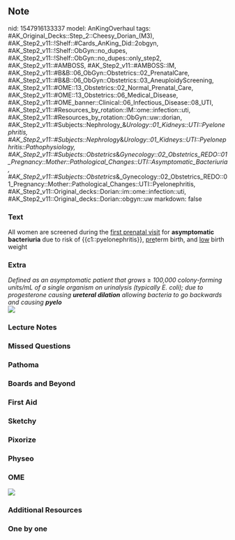 ## Note
nid: 1547916133337
model: AnKingOverhaul
tags: #AK_Original_Decks::Step_2::Cheesy_Dorian_(M3), #AK_Step2_v11::!Shelf::#Cards_AnKing_Did::2obgyn, #AK_Step2_v11::!Shelf::ObGyn::no_dupes, #AK_Step2_v11::!Shelf::ObGyn::no_dupes::only_step2, #AK_Step2_v11::#AMBOSS, #AK_Step2_v11::#AMBOSS::IM, #AK_Step2_v11::#B&B::06_ObGyn::Obstetrics::02_PrenatalCare, #AK_Step2_v11::#B&B::06_ObGyn::Obstetrics::03_AneuploidyScreening, #AK_Step2_v11::#OME::13_Obstetrics::02_Normal_Prenatal_Care, #AK_Step2_v11::#OME::13_Obstetrics::06_Medical_Disease, #AK_Step2_v11::#OME_banner::Clinical::06_Infectious_Disease::08_UTI, #AK_Step2_v11::#Resources_by_rotation::IM::ome::infection::uti, #AK_Step2_v11::#Resources_by_rotation::ObGyn::uw::dorian, #AK_Step2_v11::#Subjects::Nephrology_&_Urology::01_Kidneys::UTI::Pyelonephritis, #AK_Step2_v11::#Subjects::Nephrology_&_Urology::01_Kidneys::UTI::Pyelonephritis::Pathophysiology, #AK_Step2_v11::#Subjects::Obstetrics_&_Gynecology::02_Obstetrics_REDO::01_Pregnancy::Mother::Pathological_Changes::UTI::Asymptomatic_Bacteriuria, #AK_Step2_v11::#Subjects::Obstetrics_&_Gynecology::02_Obstetrics_REDO::01_Pregnancy::Mother::Pathological_Changes::UTI::Pyelonephritis, #AK_Step2_v11::Original_decks::Dorian::im::ome::infection::uti, #AK_Step2_v11::Original_decks::Dorian::obgyn::uw
markdown: false

### Text
<div>
  All women are screened during the <u>first prenatal visit</u> for
  <b>asymptomatic bacteriuria</b> due to risk of
  {{c1::pyelonephritis}}, <u>pre</u>term birth, and <u>low</u>
  birth weight
</div>

### Extra
<div>
  <i>Defined as an asymptomatic patient that grows</i> ≥ <i>100,000
  colony-forming units/mL of a single organism on urinalysis
  (typically E. coli); due to progesterone causing <b>ureteral
  dilation</b> allowing bacteria to go backwards and causing
  <b>pyelo</b></i>
</div><img src="daaangit.png">

### Lecture Notes


### Missed Questions


### Pathoma


### Boards and Beyond


### First Aid


### Sketchy


### Pixorize


### Physeo


### OME
<div class="ome-widget">
  <a href=
  "https://onlinemeded.org/spa/infectious-disease/uti/acquire?ref=anki">
  <img src="_OME_AnkiFlashcards_Lesson_6.png"></a>
</div>

### Additional Resources


### One by one

